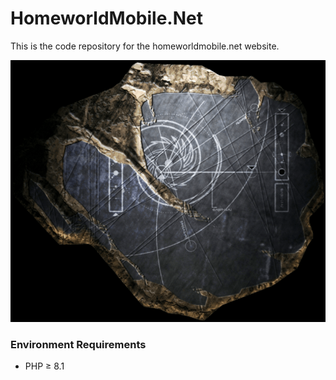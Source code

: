 # HomeworldMobile.Net

This is the code repository for the homeworldmobile.net website.

![guidestone](public_html/img/guidestone.png)

### Environment Requirements

- PHP ≥ 8.1

